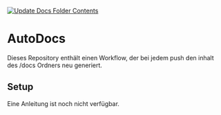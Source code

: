 [![Update Docs Folder Contents](https://github.com/J0J0HA/test/actions/workflows/update_docs.yml/badge.svg?branch=main&event=push)](https://github.com/J0J0HA/test/actions/workflows/update_docs.yml)

# AutoDocs
Dieses Repository enthält einen Workflow, der bei jedem push den inhalt des /docs Ordners neu generiert.

## Setup
Eine Anleitung ist noch nicht verfügbar.
